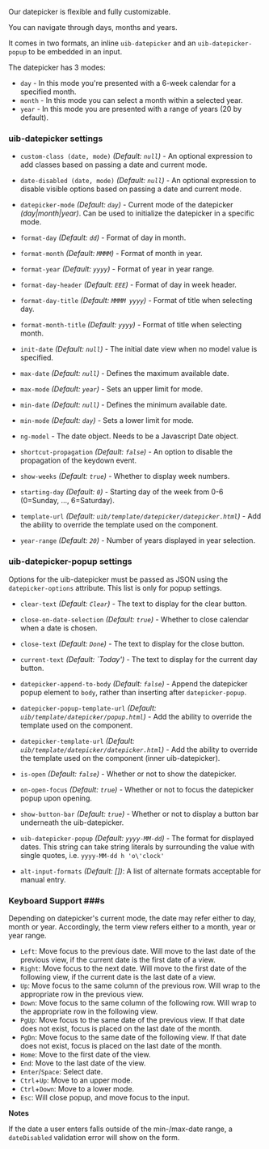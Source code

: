 Our datepicker is flexible and fully customizable.

You can navigate through days, months and years.

It comes in two formats, an inline `uib-datepicker` and an `uib-datepicker-popup` to be embedded in an input.

The datepicker has 3 modes:

* `day` - In this mode you're presented with a 6-week calendar for a specified month.
* `month` - In this mode you can select a month within a selected year.
* `year` - In this mode you are presented with a range of years (20 by default).

### uib-datepicker settings ###

* `custom-class (date, mode)`
  _(Default: `null`)_ -
  An optional expression to add classes based on passing a date and current mode.

* `date-disabled (date, mode)`
  _(Default: `null`)_ -
  An optional expression to disable visible options based on passing a date and current mode.

* `datepicker-mode`
  <i class="glyphicon glyphicon-eye-open"></i>
  _(Default: `day`)_ -
  Current mode of the datepicker _(day|month|year)_. Can be used to initialize the datepicker in a specific mode.

* `format-day`
  _(Default: `dd`)_ -
  Format of day in month.

* `format-month`
  _(Default: `MMMM`)_ -
  Format of month in year.

* `format-year`
  _(Default: `yyyy`)_ -
  Format of year in year range.

* `format-day-header`
  _(Default: `EEE`)_ -
  Format of day in week header.

* `format-day-title`
  _(Default: `MMMM yyyy`)_ -
  Format of title when selecting day.

* `format-month-title`
  _(Default: `yyyy`)_ -
  Format of title when selecting month.  

* `init-date`
  _(Default: `null`)_ -
  The initial date view when no model value is specified.

* `max-date`
  <i class="glyphicon glyphicon-eye-open"></i>
  _(Default: `null`)_ -
  Defines the maximum available date.

* `max-mode`
  _(Default: `year`)_ -
  Sets an upper limit for mode.

* `min-date`
  <i class="glyphicon glyphicon-eye-open"></i>
  _(Default: `null`)_ -
  Defines the minimum available date.

* `min-mode`
  _(Default: `day`)_ -
  Sets a lower limit for mode.

* `ng-model`
  <i class="glyphicon glyphicon-eye-open"></i> -
  The date object. Needs to be a Javascript Date object.

* `shortcut-propagation`
  _(Default: `false`)_ -
  An option to disable the propagation of the keydown event.

* `show-weeks`
  _(Default: `true`)_ -
  Whether to display week numbers.

* `starting-day`
  _(Default: `0`)_ -
  Starting day of the week from 0-6 (0=Sunday, ..., 6=Saturday).

* `template-url`
  _(Default: `uib/template/datepicker/datepicker.html`)_ -
  Add the ability to override the template used on the component.

* `year-range`
  _(Default: `20`)_ -
  Number of years displayed in year selection.

### uib-datepicker-popup settings ###

Options for the uib-datepicker must be passed as JSON using the `datepicker-options` attribute. This list is only for popup settings.

* `clear-text`
  _(Default: `Clear`)_ -
  The text to display for the clear button.

* `close-on-date-selection`
  _(Default: `true`)_ -
  Whether to close calendar when a date is chosen.

* `close-text`
  _(Default: `Done`)_ -
  The text to display for the close button.

* `current-text`
  _(Default: `Today')_ -
  The text to display for the current day button.

* `datepicker-append-to-body`
  _(Default: `false`)_ -
  Append the datepicker popup element to `body`, rather than inserting after `datepicker-popup`.

* `datepicker-popup-template-url`
  _(Default: `uib/template/datepicker/popup.html`)_ -
  Add the ability to override the template used on the component.

* `datepicker-template-url`
  _(Default: `uib/template/datepicker/datepicker.html`)_ -
  Add the ability to override the template used on the component (inner uib-datepicker).  

* `is-open`
  <i class="glyphicon glyphicon-eye-open"></i>
  _(Default: `false`)_ -
  Whether or not to show the datepicker.

* `on-open-focus`
  _(Default: `true`)_ -
  Whether or not to focus the datepicker popup upon opening.

* `show-button-bar`
  _(Default: `true`)_ -
  Whether or not to display a button bar underneath the uib-datepicker.

* `uib-datepicker-popup`
  _(Default: `yyyy-MM-dd`)_ -
  The format for displayed dates. This string can take string literals by surrounding the value with single quotes, i.e. `yyyy-MM-dd h 'o\'clock'`

 * `alt-input-formats`
  _(Default: [])_:
  A list of alternate formats acceptable for manual entry.

### Keyboard Support ###s

Depending on datepicker's current mode, the date may refer either to day, month or year. Accordingly, the term view refers either to a month, year or year range.

 * `Left`: Move focus to the previous date. Will move to the last date of the previous view, if the current date is the first date of a view.
 * `Right`: Move focus to the next date. Will move to the first date of the following view, if the current date is the last date of a view.
 * `Up`: Move focus to the same column of the previous row. Will wrap to the appropriate row in the previous view.
 * `Down`: Move focus to the same column of the following row. Will wrap to the appropriate row in the following view.
 * `PgUp`: Move focus to the same date of the previous view. If that date does not exist, focus is placed on the last date of the month.
 * `PgDn`: Move focus to the same date of the following view. If that date does not exist, focus is placed on the last date of the month.
 * `Home`: Move to the first date of the view.
 * `End`: Move to the last date of the view.
 * `Enter`/`Space`: Select date.
 * `Ctrl`+`Up`: Move to an upper mode.
 * `Ctrl`+`Down`: Move to a lower mode.
 * `Esc`: Will close popup, and move focus to the input.

**Notes**

If the date a user enters falls outside of the min-/max-date range, a `dateDisabled` validation error will show on the form.
